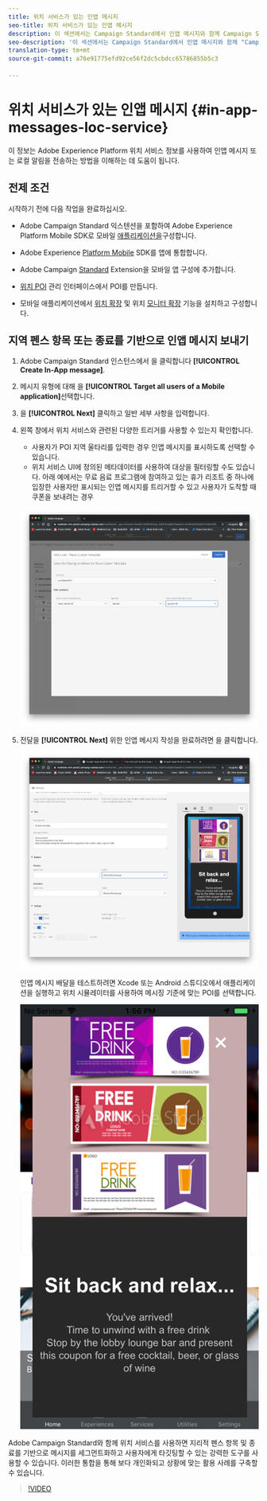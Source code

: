 ```yaml
---
title: 위치 서비스가 있는 인앱 메시지
seo-title: 위치 서비스가 있는 인앱 메시지
description: 이 섹션에서는 Campaign Standard에서 인앱 메시지와 함께 Campaign Standard의 푸시 메시지를 사용하는 방법에 대한 정보를 제공합니다.
seo-description: '이 섹션에서는 Campaign Standard에서 인앱 메시지와 함께 "Campaign Standard의 푸시 메시지"를 사용하는 방법에 대한 정보를 제공합니다. '
translation-type: tm+mt
source-git-commit: a76e91775efd92ce56f2dc5cbdcc65786855b5c3

---
```



# 위치 서비스가 있는 인앱 메시지 {#in-app-messages-loc-service}

이 정보는 Adobe Experience Platform 위치 서비스 정보를 사용하여 인앱 메시지 또는 로컬 알림을 전송하는 방법을 이해하는 데 도움이 됩니다.

## 전제 조건

시작하기 전에 다음 작업을 완료하십시오.

* Adobe Campaign Standard 익스텐션을 포함하여 Adobe Experience Platform Mobile SDK로 모바일 [애플리케이션을](https://aep-sdks.gitbook.io/docs/using-mobile-extensions/adobe-campaign-standard)구성합니다.

* Adobe Experience [Platform Mobile](https://aep-sdks.gitbook.io/docs/getting-started/get-the-sdk) SDK를 앱에 통합합니다.
* Adobe Campaign [Standard](https://aep-sdks.gitbook.io/docs/using-mobile-extensions/adobe-campaign-standard) Extension을 모바일 앱 구성에 추가합니다.

* [위치 POI](/help/poi-mgmt-ui/create-a-poi-ui.md) 관리 인터페이스에서 POI를 만듭니다.

* 모바일 애플리케이션에서 [위치 확장](/help/places-ext-aep-sdks/places-extension/places-extension.md) 및 위치 [모니터 확장](/help/places-ext-aep-sdks/places-monitor-extension/places-monitor-extension.md) 기능을 설치하고 구성합니다.

## 지역 펜스 항목 또는 종료를 기반으로 인앱 메시지 보내기

1. Adobe Campaign Standard 인스턴스에서 을 클릭합니다 **[!UICONTROL Create In-App message]**.
2. 메시지 유형에 대해 을 **[!UICONTROL Target all users of a Mobile application]**&#x200B;선택합니다.
3. 을 **[!UICONTROL Next]** 클릭하고 일반 세부 사항을 입력합니다.
4. 왼쪽 창에서 위치 서비스와 관련된 다양한 트리거를 사용할 수 있는지 확인합니다.

   * 사용자가 POI 지역 울타리를 입력한 경우 인앱 메시지를 표시하도록 선택할 수 있습니다.
   * 위치 서비스 UI에 정의된 메타데이터를 사용하여 대상을 필터링할 수도 있습니다.
   아래 예에서는 무료 음료 프로그램에 참여하고 있는 휴가 리조트 중 하나에 입장한 사용자만 표시되는 인앱 메시지를 트리거할 수 있고 사용자가 도착할 때 쿠폰을 보내려는 경우

   !["인앱 메시지 위치 메타데이터"](/help/assets/last-entered-vacation.png)

5. 전달을 **[!UICONTROL Next]** 위한 인앱 메시지 작성을 완료하려면 을 클릭합니다.

   !["이벤트 만들기"](/help/assets/prepare-ACS.png)

   인앱 메시지 배달을 테스트하려면 Xcode 또는 Android 스튜디오에서 애플리케이션을 실행하고 위치 시뮬레이터를 사용하여 메시징 기준에 맞는 POI를 선택합니다.

   !["음료 쿠폰"](/help/assets/drink-coupon-on-app.png)

Adobe Campaign Standard와 함께 위치 서비스를 사용하면 지리적 펜스 항목 및 종료를 기반으로 메시지를 세그먼트화하고 사용자에게 타깃팅할 수 있는 강력한 도구를 사용할 수 있습니다. 이러한 통합을 통해 보다 개인화되고 상황에 맞는 활용 사례를 구축할 수 있습니다.

>[!VIDEO](https://www.youtube.com/watch?v=ikiTTQw9c-o)